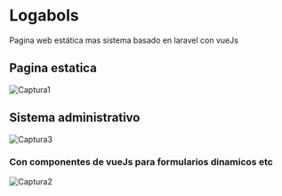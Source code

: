 # Logabols
Pagina web estática mas sistema basado en laravel con vueJs

## Pagina estatica
![Captura1](https://user-images.githubusercontent.com/42159668/81250422-9ac3e180-8fe6-11ea-9768-66249509fa79.PNG)

## Sistema administrativo
![Captura3](https://user-images.githubusercontent.com/42159668/81250487-c050eb00-8fe6-11ea-880a-2607e89914b6.PNG)
### Con componentes de vueJs para formularios dinamicos etc


![Captura2](https://user-images.githubusercontent.com/42159668/81250479-bdee9100-8fe6-11ea-959e-c3587e7e1021.png)
